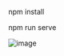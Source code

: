 npm install

npm run serve

![image](https://user-images.githubusercontent.com/15172436/149670703-3cb3ee25-8c05-4199-a6b0-50188afd98e2.png)


